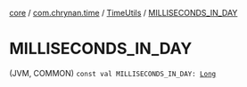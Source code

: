[core](../../index.md) / [com.chrynan.time](../index.md) / [TimeUtils](index.md) / [MILLISECONDS_IN_DAY](./-m-i-l-l-i-s-e-c-o-n-d-s_-i-n_-d-a-y.md)

# MILLISECONDS_IN_DAY

(JVM, COMMON) `const val MILLISECONDS_IN_DAY: `[`Long`](https://kotlinlang.org/api/latest/jvm/stdlib/kotlin/-long/index.html)